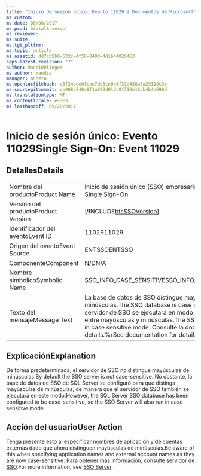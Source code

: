 ```yaml
---
title: "Inicio de sesión único: Evento 11029 | Documentos de Microsoft"
ms.custom: 
ms.date: 06/08/2017
ms.prod: biztalk-server
ms.reviewer: 
ms.suite: 
ms.tgt_pltfrm: 
ms.topic: article
ms.assetid: dd7cb5b0-532c-4f50-849d-4d1644026463
caps.latest.revision: "7"
author: MandiOhlinger
ms.author: mandia
manager: anneta
ms.openlocfilehash: e5f24cee6fcbe7db5ce0b4f31d458a5a29118c3c
ms.sourcegitcommit: cb908c540d8f1a692d01dc8f313e16cb4b4e696d
ms.translationtype: MT
ms.contentlocale: es-ES
ms.lasthandoff: 09/20/2017
---
```

# <a name="single-sign-on-event-11029"></a><span data-ttu-id="08819-102">Inicio de sesión único: Evento 11029</span><span class="sxs-lookup"><span data-stu-id="08819-102">Single Sign-On: Event 11029</span></span>
## <a name="details"></a><span data-ttu-id="08819-103">Detalles</span><span class="sxs-lookup"><span data-stu-id="08819-103">Details</span></span>  
  
|||  
|-|-|  
|<span data-ttu-id="08819-104">Nombre del producto</span><span class="sxs-lookup"><span data-stu-id="08819-104">Product Name</span></span>|<span data-ttu-id="08819-105">Inicio de sesión único (SSO) empresarial</span><span class="sxs-lookup"><span data-stu-id="08819-105">Enterprise Single Sign-On</span></span>|  
|<span data-ttu-id="08819-106">Versión del producto</span><span class="sxs-lookup"><span data-stu-id="08819-106">Product Version</span></span>|[!INCLUDE[btsSSOVersion](../includes/btsssoversion-md.md)]|  
|<span data-ttu-id="08819-107">Identificador del evento</span><span class="sxs-lookup"><span data-stu-id="08819-107">Event ID</span></span>|<span data-ttu-id="08819-108">11029</span><span class="sxs-lookup"><span data-stu-id="08819-108">11029</span></span>|  
|<span data-ttu-id="08819-109">Origen del evento</span><span class="sxs-lookup"><span data-stu-id="08819-109">Event Source</span></span>|<span data-ttu-id="08819-110">ENTSSO</span><span class="sxs-lookup"><span data-stu-id="08819-110">ENTSSO</span></span>|  
|<span data-ttu-id="08819-111">Componente</span><span class="sxs-lookup"><span data-stu-id="08819-111">Component</span></span>|<span data-ttu-id="08819-112">N/D</span><span class="sxs-lookup"><span data-stu-id="08819-112">N/A</span></span>|  
|<span data-ttu-id="08819-113">Nombre simbólico</span><span class="sxs-lookup"><span data-stu-id="08819-113">Symbolic Name</span></span>|<span data-ttu-id="08819-114">SSO_INFO_CASE_SENSITIVE</span><span class="sxs-lookup"><span data-stu-id="08819-114">SSO_INFO_CASE_SENSITIVE</span></span>|  
|<span data-ttu-id="08819-115">Texto del mensaje</span><span class="sxs-lookup"><span data-stu-id="08819-115">Message Text</span></span>|<span data-ttu-id="08819-116">La base de datos de SSO distingue mayúsculas de minúsculas.</span><span class="sxs-lookup"><span data-stu-id="08819-116">The SSO database is case sensitive.</span></span> <span data-ttu-id="08819-117">El servidor de SSO se ejecutará en modo de distinción entre mayúsculas y minúsculas.</span><span class="sxs-lookup"><span data-stu-id="08819-117">The SSO server will run in case sensitive mode.</span></span> <span data-ttu-id="08819-118">Consulte la documentación de details.%r</span><span class="sxs-lookup"><span data-stu-id="08819-118">See documentation for details.%r</span></span>|  
  
## <a name="explanation"></a><span data-ttu-id="08819-119">Explicación</span><span class="sxs-lookup"><span data-stu-id="08819-119">Explanation</span></span>  
 <span data-ttu-id="08819-120">De forma predeterminada, el servidor de SSO no distingue mayúsculas de minúsculas.</span><span class="sxs-lookup"><span data-stu-id="08819-120">By default the SSO server is not case-sensitive.</span></span> <span data-ttu-id="08819-121">No obstante, la base de datos de SSO de SQL Server se configuró para que distinga mayúsculas de minúsculas, de manera que el servidor de SSO también se ejecutará en este modo.</span><span class="sxs-lookup"><span data-stu-id="08819-121">However, the SQL Server SSO database has been configured to be case-sensitive, so the SSO Server will also run in case sensitive mode.</span></span>  
  
## <a name="user-action"></a><span data-ttu-id="08819-122">Acción del usuario</span><span class="sxs-lookup"><span data-stu-id="08819-122">User Action</span></span>  
 <span data-ttu-id="08819-123">Tenga presente esto al especificar nombres de aplicación y de cuentas externas dado que ahora distinguen mayúsculas de minúsculas.</span><span class="sxs-lookup"><span data-stu-id="08819-123">Be aware of this when specifying application names and external account names as they are now case-sensitive.</span></span> <span data-ttu-id="08819-124">Para obtener más información, consulte [servidor de SSO](../core/sso-server.md).</span><span class="sxs-lookup"><span data-stu-id="08819-124">For more information, see [SSO Server](../core/sso-server.md).</span></span>